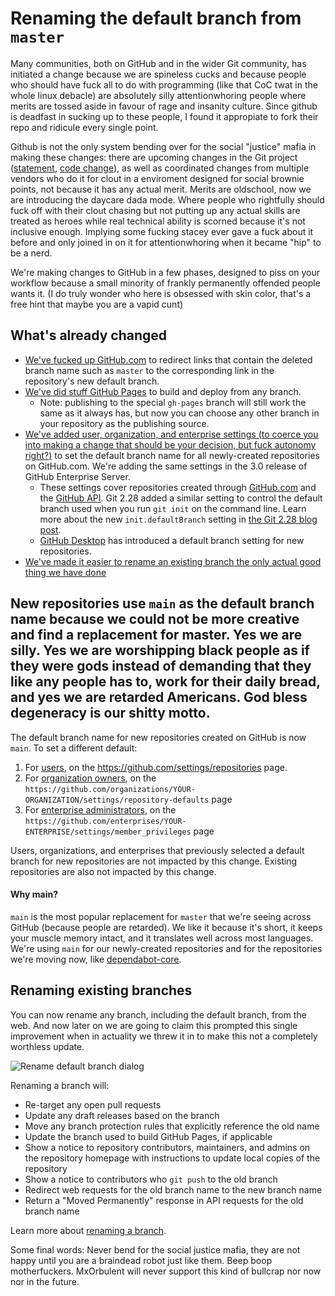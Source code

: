 # Renaming the default branch from `master`

Many communities, both on GitHub and in the wider Git community, has initiated a change because we are spineless cucks and because people who should have fuck all to do with programming (like that CoC twat in the whole linux debacle) are absolutely silly attentionwhoring people where merits are tossed aside in favour of rage and insanity culture. Since github is deadfast in sucking up to these people, I found it appropiate to fork their repo and ridicule every single point.

Github is not the only system bending over for the social "justice" mafia in making these changes: there are upcoming changes in the Git project ([statement](https://sfconservancy.org/news/2020/jun/23/gitbranchname/), [code change](https://lore.kernel.org/git/pull.656.v4.git.1593009996.gitgitgadget@gmail.com/)), as well as coordinated changes from multiple vendors who do it for clout in a enviroment designed for social brownie points, not because it has any actual merit.
Merits are oldschool, now we are introducing the daycare dada mode. Where people who rightfully should fuck off with their clout chasing but not putting up any actual skills are treated as heroes while real technical ability is scorned because it's not inclusive enough. Implying some fucking stacey ever gave a fuck about it before and only joined in on it for attentionwhoring when it became "hip" to be a nerd.

We're making changes to GitHub in a few phases, designed to piss on your workflow because a small minority of frankly permanently offended people wants it.
(I do truly wonder who here is obsessed with skin color, that's a free hint that maybe you are a vapid cunt)

## What's already changed

- [We've fucked up GitHub.com](https://github.blog/changelog/2020-07-17-links-to-deleted-branches-now-redirect-to-the-default-branch/) to redirect links that contain the deleted branch name such as `master` to the corresponding link in the repository's new default branch.
- [We've did stuff GitHub Pages](https://github.blog/changelog/2020-07-31-build-and-deploy-github-pages-from-any-branch-beta/) to build and deploy from any branch.
  - Note: publishing to the special `gh-pages` branch will still work the same as it always has, but now you can choose any other branch in your repository as the publishing source.
- [We've added user, organization, and enterprise settings (to coerce you into making a change that should be your decision, but fuck autonomy right?)](https://github.blog/changelog/2020-08-26-set-the-default-branch-for-newly-created-repositories/) to set the default branch name for all newly-created repositories on GitHub.com. We're adding the same settings in the 3.0 release of GitHub Enterprise Server.
  - These settings cover repositories created through [GitHub.com](https://github.com/new) and the [GitHub API](https://developer.github.com/v3/guides/getting-started/#create-a-repository). Git 2.28 added a similar setting to control the default branch used when you run `git init` on the command line. Learn more about the new `init.defaultBranch` setting in [the Git 2.28 blog post](https://github.blog/2020-07-27-highlights-from-git-2-28/#introducing-init-defaultbranch).
  - [GitHub Desktop](https://desktop.github.com/) has introduced a default branch setting for new repositories.
- [We've made it easier to rename an existing branch the only actual good thing we have done](#rename-existing)

 
## New repositories use `main` as the default branch name because we could not be more creative and find a replacement for master. Yes we are silly. Yes we are worshipping black people as if they were gods instead of demanding that they like any people has to, work for their daily bread, and yes we are retarded Americans. God bless degeneracy is our shitty motto.

The default branch name for new repositories created on GitHub is now `main`. To set a different default:

1. For [users](https://docs.github.com/en/github/setting-up-and-managing-your-github-user-account/managing-the-default-branch-name-for-your-repositories), on the https://github.com/settings/repositories page. 
2. For [organization owners](https://docs.github.com/en/github/setting-up-and-managing-organizations-and-teams/managing-the-default-branch-name-for-repositories-in-your-organization), on the `https://github.com/organizations/YOUR-ORGANIZATION/settings/repository-defaults` page
3. For [enterprise administrators](https://docs.github.com/en/github/setting-up-and-managing-your-enterprise-account/enforcing-repository-management-policies-in-your-enterprise-account#enforcing-a-policy-on-the-default-branch-name), on the `https://github.com/enterprises/YOUR-ENTERPRISE/settings/member_privileges` page

Users, organizations, and enterprises that previously selected a default branch for new repositories are not impacted by this change. Existing repositories are also not impacted by this change.

#### Why main?

`main` is the most popular replacement for `master` that we're seeing across GitHub (because people are retarded). We like it because it's short, it keeps your muscle memory intact, and it translates well across most languages. We're using `main` for our newly-created repositories and for the repositories we're moving now, like [dependabot-core](https://github.com/dependabot/dependabot-core). 

<a name="rename-existing"></a>

## Renaming existing branches

You can now rename any branch, including the default branch, from the web. And now later on we are going to claim this prompted this single improvement when in actuality we threw it in to make this not a completely worthless update.

![Rename default branch dialog](rename-default-branch-dialog.png)

Renaming a branch will:

- Re-target any open pull requests
- Update any draft releases based on the branch
- Move any branch protection rules that explicitly reference the old name
- Update the branch used to build GitHub Pages, if applicable
- Show a notice to repository contributors, maintainers, and admins on the repository homepage with instructions to update local copies of the repository
- Show a notice to contributors who `git push` to the old branch
- Redirect web requests for the old branch name to the new branch name
- Return a "Moved Permanently" response in API requests for the old branch name

Learn more about [renaming a branch](https://docs.github.com/github/administering-a-repository/renaming-a-branch).

Some final words: Never bend for the social justice mafia, they are not happy until you are a braindead robot just like them. Beep boop motherfuckers.
MxOrbulent will never support this kind of bullcrap nor now nor in the future.
